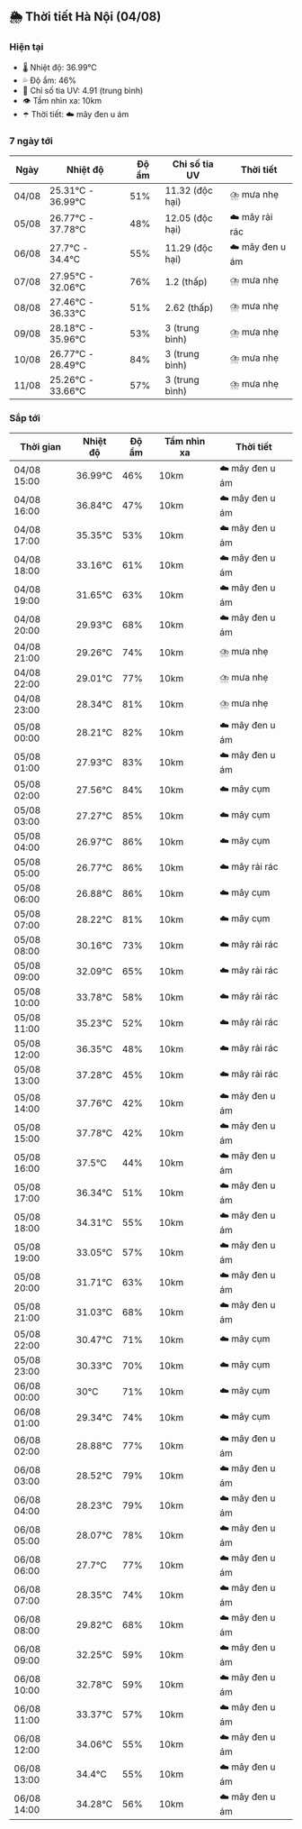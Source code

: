 ## 🌦️ Thời tiết Hà Nội (04/08)

### Hiện tại

- 🌡️ Nhiệt độ: 36.99℃
- 💦 Độ ẩm: 46%
- 🌟 Chỉ số tia UV: 4.91 (trung bình)
- 👁️ Tầm nhìn xa: 10km
- ☂️ Thời tiết: ☁️ mây đen u ám

### 7 ngày tới

| Ngày | Nhiệt độ | Độ ẩm | Chỉ số tia UV | Thời tiết |
| --- | --- | --- | --- | --- |
| 04/08 | 25.31℃ - 36.99℃ | 51% | 11.32 (độc hại) | ⛈️ mưa nhẹ |
| 05/08 | 26.77℃ - 37.78℃ | 48% | 12.05 (độc hại) | ☁️ mây rải rác |
| 06/08 | 27.7℃ - 34.4℃ | 55% | 11.29 (độc hại) | ☁️ mây đen u ám |
| 07/08 | 27.95℃ - 32.06℃ | 76% | 1.2 (thấp) | ⛈️ mưa nhẹ |
| 08/08 | 27.46℃ - 36.33℃ | 51% | 2.62 (thấp) | ⛈️ mưa nhẹ |
| 09/08 | 28.18℃ - 35.96℃ | 53% | 3 (trung bình) | ⛈️ mưa nhẹ |
| 10/08 | 26.77℃ - 28.49℃ | 84% | 3 (trung bình) | ⛈️ mưa nhẹ |
| 11/08 | 25.26℃ - 33.66℃ | 57% | 3 (trung bình) | ⛈️ mưa nhẹ |

### Sắp tới

| Thời gian | Nhiệt độ | Độ ẩm | Tầm nhìn xa | Thời tiết |
| --- | --- | --- | --- | --- |
| 04/08 15:00 | 36.99℃ | 46% | 10km | ☁️ mây đen u ám |
| 04/08 16:00 | 36.84℃ | 47% | 10km | ☁️ mây đen u ám |
| 04/08 17:00 | 35.35℃ | 53% | 10km | ☁️ mây đen u ám |
| 04/08 18:00 | 33.16℃ | 61% | 10km | ☁️ mây đen u ám |
| 04/08 19:00 | 31.65℃ | 63% | 10km | ☁️ mây đen u ám |
| 04/08 20:00 | 29.93℃ | 68% | 10km | ☁️ mây đen u ám |
| 04/08 21:00 | 29.26℃ | 74% | 10km | ⛈️ mưa nhẹ |
| 04/08 22:00 | 29.01℃ | 77% | 10km | ⛈️ mưa nhẹ |
| 04/08 23:00 | 28.34℃ | 81% | 10km | ⛈️ mưa nhẹ |
| 05/08 00:00 | 28.21℃ | 82% | 10km | ☁️ mây đen u ám |
| 05/08 01:00 | 27.93℃ | 83% | 10km | ☁️ mây đen u ám |
| 05/08 02:00 | 27.56℃ | 84% | 10km | ☁️ mây cụm |
| 05/08 03:00 | 27.27℃ | 85% | 10km | ☁️ mây cụm |
| 05/08 04:00 | 26.97℃ | 86% | 10km | ☁️ mây cụm |
| 05/08 05:00 | 26.77℃ | 86% | 10km | ☁️ mây rải rác |
| 05/08 06:00 | 26.88℃ | 86% | 10km | ☁️ mây cụm |
| 05/08 07:00 | 28.22℃ | 81% | 10km | ☁️ mây cụm |
| 05/08 08:00 | 30.16℃ | 73% | 10km | ☁️ mây rải rác |
| 05/08 09:00 | 32.09℃ | 65% | 10km | ☁️ mây rải rác |
| 05/08 10:00 | 33.78℃ | 58% | 10km | ☁️ mây rải rác |
| 05/08 11:00 | 35.23℃ | 52% | 10km | ☁️ mây rải rác |
| 05/08 12:00 | 36.35℃ | 48% | 10km | ☁️ mây rải rác |
| 05/08 13:00 | 37.28℃ | 45% | 10km | ☁️ mây rải rác |
| 05/08 14:00 | 37.76℃ | 42% | 10km | ☁️ mây đen u ám |
| 05/08 15:00 | 37.78℃ | 42% | 10km | ☁️ mây đen u ám |
| 05/08 16:00 | 37.5℃ | 44% | 10km | ☁️ mây đen u ám |
| 05/08 17:00 | 36.34℃ | 51% | 10km | ☁️ mây đen u ám |
| 05/08 18:00 | 34.31℃ | 55% | 10km | ☁️ mây đen u ám |
| 05/08 19:00 | 33.05℃ | 57% | 10km | ☁️ mây đen u ám |
| 05/08 20:00 | 31.71℃ | 63% | 10km | ☁️ mây đen u ám |
| 05/08 21:00 | 31.03℃ | 68% | 10km | ☁️ mây đen u ám |
| 05/08 22:00 | 30.47℃ | 71% | 10km | ☁️ mây cụm |
| 05/08 23:00 | 30.33℃ | 70% | 10km | ☁️ mây cụm |
| 06/08 00:00 | 30℃ | 71% | 10km | ☁️ mây cụm |
| 06/08 01:00 | 29.34℃ | 74% | 10km | ☁️ mây cụm |
| 06/08 02:00 | 28.88℃ | 77% | 10km | ☁️ mây đen u ám |
| 06/08 03:00 | 28.52℃ | 79% | 10km | ☁️ mây đen u ám |
| 06/08 04:00 | 28.23℃ | 79% | 10km | ☁️ mây đen u ám |
| 06/08 05:00 | 28.07℃ | 78% | 10km | ☁️ mây đen u ám |
| 06/08 06:00 | 27.7℃ | 77% | 10km | ☁️ mây đen u ám |
| 06/08 07:00 | 28.35℃ | 74% | 10km | ☁️ mây đen u ám |
| 06/08 08:00 | 29.82℃ | 68% | 10km | ☁️ mây đen u ám |
| 06/08 09:00 | 32.25℃ | 59% | 10km | ☁️ mây đen u ám |
| 06/08 10:00 | 32.78℃ | 59% | 10km | ☁️ mây đen u ám |
| 06/08 11:00 | 33.37℃ | 57% | 10km | ☁️ mây đen u ám |
| 06/08 12:00 | 34.06℃ | 55% | 10km | ☁️ mây đen u ám |
| 06/08 13:00 | 34.4℃ | 55% | 10km | ☁️ mây đen u ám |
| 06/08 14:00 | 34.28℃ | 56% | 10km | ☁️ mây đen u ám |
